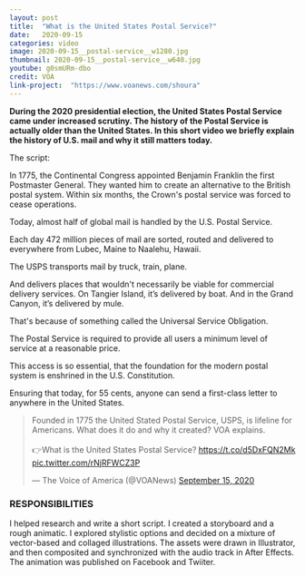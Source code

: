 ```yaml
---
layout: post
title:  "What is the United States Postal Service?"
date:   2020-09-15
categories: video
image: 2020-09-15__postal-service__w1280.jpg
thumbnail: 2020-09-15__postal-service__w640.jpg
youtube: g0smURm-dbo
credit: VOA
link-project:  "https://www.voanews.com/shoura"
---
```


**During the 2020 presidential election, the United States Postal Service came under increased scrutiny. The history of the Postal Service is actually older than the United States. In this short video we briefly explain the history of U.S. mail and why it still matters today.**

The script:

In 1775, the Continental Congress appointed Benjamin Franklin the first Postmaster General. They wanted him to create an alternative to the British postal system. Within six months, the Crown's postal service was forced to cease operations.

Today, almost half of global mail is handled by the U.S. Postal Service.

Each day 472 million pieces of mail are sorted, routed and delivered to everywhere from Lubec, Maine to Naalehu, Hawaii.

The USPS transports mail by truck, train, plane.

And delivers places that wouldn't necessarily be viable for commercial delivery services. On Tangier Island, it’s delivered by boat. And in the Grand Canyon, it’s delivered by mule.

That's because of something called the Universal Service Obligation.

The Postal Service is required to provide all users a minimum level of service at a reasonable price.

This access is so essential, that the foundation for the modern postal system is enshrined in the U.S. Constitution.

Ensuring that today, for 55 cents, anyone can send a first-class letter to anywhere in the United States.


<blockquote class="twitter-tweet"><p lang="en" dir="ltr">Founded in 1775 the United Stated Postal Service, USPS, is lifeline for Americans. What does it do and why it created? VOA explains.<br><br>👉What is the United States Postal Service? <a href="https://t.co/d5DxFQN2Mk">https://t.co/d5DxFQN2Mk</a> <a href="https://t.co/rNjRFWCZ3P">pic.twitter.com/rNjRFWCZ3P</a></p>&mdash; The Voice of America (@VOANews) <a href="https://twitter.com/VOANews/status/1305852204583211010?ref_src=twsrc%5Etfw">September 15, 2020</a></blockquote> <script async src="https://platform.twitter.com/widgets.js" charset="utf-8"></script>




### RESPONSIBILITIES

I helped research and write a short script. I created a storyboard and a rough animatic. I explored stylistic options and decided on a mixture of vector-based and collaged illustrations. The assets were drawn in Illustrator, and then composited and synchronized with the audio track in After Effects. The animation was published on Facebook and Twiiter.